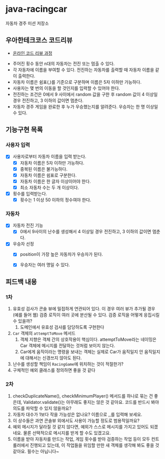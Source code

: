 # java-racingcar

자동차 경주 미션 저장소

## 우아한테크코스 코드리뷰

- [온라인 코드 리뷰 과정](https://github.com/woowacourse/woowacourse-docs/blob/master/maincourse/README.md)


* 주어진 횟수 동안 n대의 자동차는 전진 또는 멈출 수 있다.
* 각 자동차에 이름을 부여할 수 있다. 전진하는 자동차를 출력할 때 자동차 이름을 같이 출력한다.
* 자동차 이름은 쉼표(,)를 기준으로 구분하며 이름은 5자 이하만 가능하다.
* 사용자는 몇 번의 이동을 할 것인지를 입력할 수 있어야 한다.
* 전진하는 조건은 0에서 9 사이에서 random 값을 구한 후 random 값이 4 이상일 경우 전진하고, 3 이하의 값이면 멈춘다.
* 자동차 경주 게임을 완료한 후 누가 우승했는지를 알려준다. 우승자는 한 명 이상일 수 있다.

## 기능구현 목록

### 사용자 입력

- [x] 사용자로부터 자동차 이름을 입력 받는다.
  - [x] 자동차 이름은 5자 이하만 가능하다.
  - [x] 중복된 이름은 불가능하다.
  - [x] 자동차 이름은 쉼표로 구분한다.
  - [x] 자동차 이름은 한 글자 이상이어야 한다.
  - [x] 최소 자동차 수는 두 개 이상이다.
- [x] 횟수를 입력받는다.
  - [x] 횟수는 1 이상 50 이하의 정수여야 한다.

### 자동차

- [x] 자동차 전진 기능
  - [x] 0에서 9사이의 난수를 생성해서 4 이상일 경우 전진하고, 3 이하의 값이면 멈춘다.
- [x] 우승자 선정
  - [x] position이 가장 높은 자동차가 우승자가 된다.
  - [x] 우승자는 여러 명일 수 있다.



## 피드백 내용

### 1차

1. 유효성 검사가 콘솔 뷰에 밀접하게 연관되어 있다. 이 경우 여러 뷰가 추가될 경우(예를 들어 웹) 검증 로직이 여러 곳에 분산될 수 있다. 검증 로직을 어떻게 응집시킬 수 있을까?
   1. 도메인에서 유효성 검사를 담당하도록 구현한다
2. `Car` 객체의 `attemptToMove` 메서드
   1. 객체 지향은 객체 간의 상호작용이 핵심이다. attemptToMove라는 네이밍은 Car 객체에 메시지를 전달하는 것처럼 보이지 않는다. 
   2. Car에게 움직이라는 명령을 보내는 객체는 실제로 Car가 움직일지 안 움직일지에 대해서는 신경쓰지 않아도 된다.
3. 난수를 생성할 책임이 `RacingGame`에 위치하는 것이 적절한가?
4. 구체적인 예외 클래스를 정의하면 좋을 것 같다

### 2차

1. checkDuplicateName(), checkMinimumPlayer() 메서드를 하나로 묶는 건 좋은데, Validator.validate()는 아무래도 좋지는 않은 것 같아요. 코드를 반드시 봐야 의도를 파악할 수 있지 않을까요?
2. 자동차 대수가 1보다 작을 가능성은 없나요? 이름으로 ,,를 입력해 보세요.
3. 이 상수들은 과연 콘솔뷰 외에서도 사용이 가능할 정도로 범용적일까요?
4. 예외 메시지가 달라질 것 같지 않다면, 예외가 스스로 메시지를 가지고 있어도 되겠네요. 물론 선택적으로 메시지를 받게 할 수도 있겠고요.
5. 이름을 받아 자동차를 만드는 작업, 게임 횟수를 받아 검증하는 작업 등이 모두 컨트롤러에서 진행되고 있는데, 이 작업들을 위임할 만한 새 객체를 생각해 봐도 좋을 것 같아요. 필수는 아닙니다~

